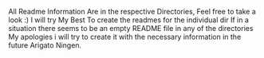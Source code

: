 All Readme Information Are in the respective Directories, Feel free to take a look :)
I will try My Best To create the readmes for the individual dir 
If in a situation there seems to be an empty README file in any of the directories 
My apologies i will try to create it with the necessary information in the future
Arigato Ningen.
